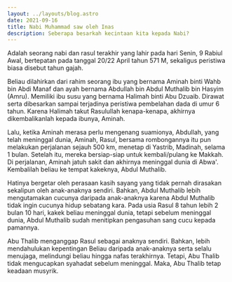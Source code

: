 ```yaml
---
layout: ../layouts/blog.astro
date: 2021-09-16
title: Nabi Muhammad saw oleh Inas
description: Seberapa besarkah kecintaan kita kepada Nabi?
---
```


Adalah seorang nabi dan rasul terakhir yang lahir pada hari Senin, 9 Rabiul Awal, bertepatan pada tanggal 20/22 April tahun 571 M, sekaligus peristiwa biasa disebut tahun gajah.

Beliau dilahirkan dari rahim seorang ibu yang bernama Aminah binti Wahb bin Abdi Manaf dan ayah bernama Abdullah bin Abdul Muthalib bin Hasyim (Amru). Memiliki ibu susu yang bernama Halimah binti Abu Dzuaib. Dirawat serta dibesarkan sampai terjadinya peristiwa pembelahan dada di umur 6 tahun. Karena Halimah takut Rasulullah kenapa-kenapa, akhirnya dikembalikanlah kepada ibunya, Aminah.

Lalu, ketika Aminah merasa perlu mengenang suamionya, Abdullah, yang telah meninggal dunia, Aminah, Rasul, bersama rombongannya itu pun melakukan perjalanan sejauh 500 km, menetap di Yastrib, Madinah, selama 1 bulan. Setelah itu, mereka bersiap-siap untuk kembali/pulang ke Makkah. Di perjalanan, Aminah jatuh sakit dan akhirnya meninggal dunia di Abwa'. Kembalilah beliau ke tempat kakeknya, Abdul Muthalib. 

Hatinya bergetar oleh perasaan kasih sayang yang tidak pernah dirasakan sekalipun oleh anak-anaknya sendiri. Bahkan, Abdul Muthalib lebih mengutamakan cucunya daripada anak-anaknya karena Abdul Muthalib tidak ingin cucunya hidup sebatang kara. Pada usia Rasul 8 tahun lebih 2 bulan 10 hari, kakek beliau meninggal dunia, tetapi sebelum meninggal dunia, Abdul Muthalib sudah menitipkan pengasuhan sang cucu kepada pamannya.

Abu Thalib menganggap Rasul sebagai anaknya sendiri. Bahkan, lebih mendahulukan kepentingan Beliau daripada anak-anaknya serta selalu menujaga, melindungi beliau hingga nafas terakhirnya. Tetapi, Abu Thalib tidak mengucapkan syahadat sebelum meninggal. Maka, Abu Thalib tetap keadaan musyrik.